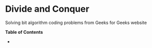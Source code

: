 # Divide and Conquer
Solving bit algorithm coding problems from Geeks for Geeks website

**Table of Contents**

* 
